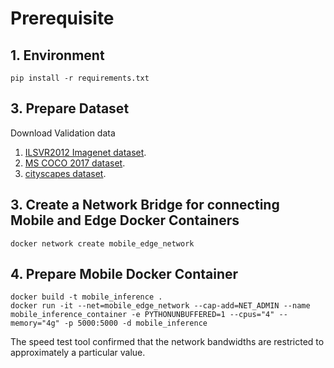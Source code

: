 # Prerequisite

## 1. Environment

```shell
pip install -r requirements.txt
```

## 3. Prepare Dataset

Download Validation data
1. [ILSVR2012 Imagenet dataset](http://www.image-net.org/challenges/LSVRC/2012/downloads).
2. [MS COCO 2017 dataset](https://cocodataset.org/#download).
3. [cityscapes dataset](https://www.cityscapes-dataset.com/downloads/).

## 3. Create a Network Bridge for connecting Mobile and Edge Docker Containers

```shell
docker network create mobile_edge_network
```

## 4. Prepare Mobile Docker Container

```shell
docker build -t mobile_inference .
docker run -it --net=mobile_edge_network --cap-add=NET_ADMIN --name mobile_inference_container -e PYTHONUNBUFFERED=1 --cpus="4" --memory="4g" -p 5000:5000 -d mobile_inference
```

The speed test tool confirmed that the network bandwidths are restricted to approximately a particular value.


